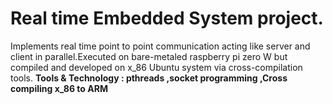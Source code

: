# Real time Embedded System project.
  Implements real time point to point communication acting like server and client in parallel.Executed on bare-metaled raspberry pi zero W but compiled and developed on x_86 Ubuntu system via cross-compilation tools.
**Tools & Technology : pthreads ,socket programming ,Cross compiling x_86 to ARM**
